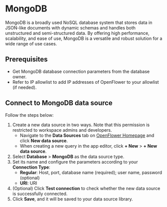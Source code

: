 # MongoDB

MongoDB is a broadly used NoSQL database system that stores data in JSON-like documents with dynamic schemas and handles both unstructured and semi-structured data. By offering high performance, scalability, and ease of use, MongoDB is a versatile and robust solution for a wide range of use cases.

## Prerequisites

* Get MongoDB database connection parameters from the database owner.
* Refer to IP allowlist to add IP addresses of OpenFlower to your allowlist (if needed).

## Connect to MongoDB data source

Follow the steps below:

1. Create a new data source in two ways. Note that this permission is restricted to workspace admins and developers.
   * Navigate to the **Data Sources** tab on [OpenFlower Homepage](https://lowcoder.dev) and click **New data source**.
   * When creating a new query in the app editor, click **+ New** > **+ New data source**.
2. Select **Database** > **MongoDB** as the data source type.
3. Set its name and configure the parameters according to your **Connection Type**:
   * **Regular**: Host, port, database name (required); user name, password (optional)
   * **URI**: URI
4. (Optional) Click **Test connection** to check whether the new data source is successfully connected.
5. Click **Save**, and it will be saved to your data source library.
